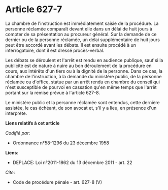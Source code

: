 # Article 627-7

La chambre de l'instruction est immédiatement saisie de la procédure. La personne réclamée comparaît devant elle dans un
délai de huit jours à compter de sa présentation au procureur général. Sur la demande de ce dernier ou de la personne
réclamée, un délai supplémentaire de huit jours peut être accordé avant les débats. Il est ensuite procédé à un
interrogatoire, dont il est dressé procès-verbal. 

Les débats se déroulent et l'arrêt est rendu en audience publique, sauf si la publicité est de nature à nuire au bon
déroulement de la procédure en cours, aux intérêts d'un tiers ou à la dignité de la personne. Dans ce cas, la chambre de
l'instruction, à la demande du ministère public, de la personne réclamée ou d'office, statue par un arrêt rendu en chambre du
conseil qui n'est susceptible de pourvoi en cassation qu'en même temps que l'arrêt portant sur la remise prévue à l'article
627-8. 

Le ministère public et la personne réclamée sont entendus, cette dernière assistée, le cas échéant, de son avocat et, s'il y
a lieu, en présence d'un interprète.

**Liens relatifs à cet article**

_Codifié par_:

  - Ordonnance n°58-1296 du 23 décembre 1958

**Liens**:

  - DEPLACE: Loi n°2011-1862 du 13 décembre 2011 - art. 22

_Cite_:

  - Code de procédure pénale - art. 627-8 (V)
